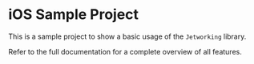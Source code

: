 # iOS Sample Project

This is a sample project to show a basic usage of the `Jetworking` library.

Refer to the full documentation for a complete overview of all features.
